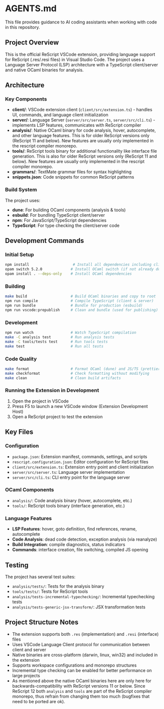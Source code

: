 # AGENTS.md

This file provides guidance to AI coding assistants when working with code in this repository.

## Project Overview

This is the official ReScript VSCode extension, providing language support for ReScript (.res/.resi files) in Visual Studio Code. The project uses a Language Server Protocol (LSP) architecture with a TypeScript client/server and native OCaml binaries for analysis.

## Architecture

### Key Components

- **client/**: VSCode extension client (`client/src/extension.ts`) - handles UI, commands, and language client initialization
- **server/**: Language Server (`server/src/server.ts`, `server/src/cli.ts`) - implements LSP features, communicates with ReScript compiler
- **analysis/**: Native OCaml binary for code analysis, hover, autocomplete, and other language features. This is for older ReScript versions only (ReScript 11 and below). New features are usually only implemented in the rescript compiler monorepo.
- **tools/**: ReScript tools binary for additional functionality like interface file generation. This is also for older ReScript versions only (ReScript 11 and below). New features are usually only implemented in the rescript compiler monorepo.
- **grammars/**: TextMate grammar files for syntax highlighting
- **snippets.json**: Code snippets for common ReScript patterns

### Build System

The project uses:
- **dune**: For building OCaml components (analysis & tools)
- **esbuild**: For bundling TypeScript client/server
- **npm**: For JavaScript/TypeScript dependencies
- **TypeScript**: For type checking the client/server code

## Development Commands

### Initial Setup
```bash
npm install                    # Install all dependencies including client/server
opam switch 5.2.0             # Install OCaml switch (if not already done)
opam install . --deps-only    # Install OCaml dependencies
```

### Building
```bash
make build                    # Build OCaml binaries and copy to root
npm run compile               # Compile TypeScript (client & server)
npm run bundle                # Bundle for production (esbuild)
npm run vscode:prepublish     # Clean and bundle (used for publishing)
```

### Development
```bash
npm run watch                 # Watch TypeScript compilation
make -C analysis test         # Run analysis tests
make -C tools/tests test      # Run tools tests
make test                     # Run all tests
```

### Code Quality
```bash
make format                   # Format OCaml (dune) and JS/TS (prettier)
make checkformat              # Check formatting without modifying
make clean                    # Clean build artifacts
```

### Running the Extension in Development
1. Open the project in VSCode
2. Press F5 to launch a new VSCode window (Extension Development Host)
3. Open a ReScript project to test the extension

## Key Files

### Configuration
- `package.json`: Extension manifest, commands, settings, and scripts
- `rescript.configuration.json`: Editor configuration for ReScript files
- `client/src/extension.ts`: Extension entry point and client initialization
- `server/src/server.ts`: Language server implementation
- `server/src/cli.ts`: CLI entry point for the language server

### OCaml Components
- `analysis/`: Code analysis binary (hover, autocomplete, etc.)
- `tools/`: ReScript tools binary (interface generation, etc.)

### Language Features
- **LSP Features**: hover, goto definition, find references, rename, autocomplete
- **Code Analysis**: dead code detection, exception analysis (via reanalyze)
- **Build Integration**: compile diagnostics, status indicators
- **Commands**: interface creation, file switching, compiled JS opening

## Testing

The project has several test suites:
- `analysis/tests/`: Tests for the analysis binary
- `tools/tests/`: Tests for ReScript tools
- `analysis/tests-incremental-typechecking/`: Incremental typechecking tests
- `analysis/tests-generic-jsx-transform/`: JSX transformation tests

## Project Structure Notes

- The extension supports both `.res` (implementation) and `.resi` (interface) files
- Uses VSCode Language Client protocol for communication between client and server
- Native binaries are cross-platform (darwin, linux, win32) and included in the extension
- Supports workspace configurations and monorepo structures
- Incremental type checking can be enabled for better performance on large projects
- As mentioned above the native OCaml binaries here are only here for backwards-compatibility with ReScript versions 11 or below. Since ReScript 12 both `analysis` and `tools` are part of the ReScript compiler monorepo, thus refrain from changing them too much (bugfixes that need to be ported are ok).